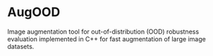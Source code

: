 # AugOOD
Image augmentation tool for out-of-distribution (OOD) robustness evaluation implemented in C++ for fast augmentation of large image datasets.
